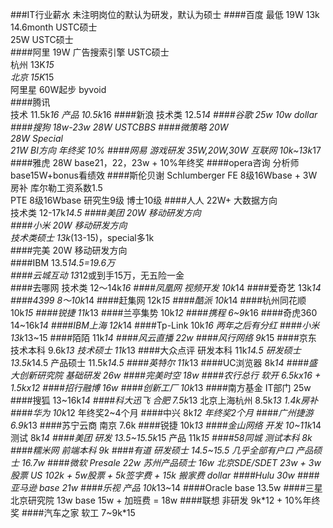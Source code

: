 ###IT行业薪水
未注明岗位的默认为研发，默认为硕士
####百度
最低 19W 13k 14.6month USTC硕士  
25W USTC硕士  
####阿里
19W 广告搜索引擎 USTC硕士  
杭州 13K*15   
北京 15K*15  
阿里星 60W起步 byvoid  
####腾讯  
技术 11.5k*16
产品 10.5k*16
####新浪
技术类 12.5*14
####谷歌
25w
10w dollar
####搜狗
18w-23w
28W USTCBBS
####微策略
20W  
28W  Special  
21W  BI方向
年终奖 10% 
####网易
游戏研发 35W,20W,30W
互联网 10k~13k*17
####雅虎
28W
base21，22，23w + 10%年终奖
####opera咨询
分析师 base15W+bonus看绩效
####斯伦贝谢 Schlumberger
FE 8级16Wbase + 3W房补 库尔勒工资系数1.5  
PTE 8级16Wbase 研究生9级 博士10级
####人人
22W+   大数据方向  
技术类 12-17k*14.5
####美团
20W  移动研发方向  
####小米
20W  移动研发方向  
技术类硕士 13k*(13-15)，special多1k  
####完美
20W  移动研发方向  
####IBM
13.5*14.5=19.6万  
####云城互动
13*12或到手15万，无五险一金  
####去哪网
技术类 12～14k*16
####凤凰网
视频开发 10k*14
####爱奇艺
13k*14
####4399
8～10k*14
####赶集网
12k*15
####酷派
10k*14
####杭州同花顺
10k*15
####锐捷
11k*13
####兰亭集势
10k*12
####携程
6~9k*16
####奇虎360
14~16k*14
####IBM上海
12k*14
####Tp-Link
10k*16 两年之后有分红
####小米
13k*13~15
####陌陌
11k*14
####风云直播
22w
####风行网络
9k*15
####京东
技术本科 9.6k*13
技术硕士 11k*13
####大众点评
研发本科 11k*14.5
研发硕士 13.5k*14.5
产品硕士 11.5k*14.5
####英特尔
11k*13
####UC浏览器
8k*14
####盛大创新研究院
基础研发 26w
####完美时空
18w
####农行总行
软开 6.5kx16 + 1.5kx12
####招行融博
16w
####创新工厂
10k*13
####南方基金
IT部门 25w
####搜狐
13~16k*14
####科大迅飞
合肥 7.5k*13
北京上海杭州 8.5k*13 1.4k房补
####华为
10k*12 年终奖2~4个月
####中兴
8k*12 年终奖2个月
####广州捷游
6.9k*13
####苏宁云商
南京 7.6k
####锐捷
10k*13
####金山网络
开发 10~11k*14
测试 8k*14
####美团
研发 13.5~15.5k*15
产品 11k*15
####58同城
测试本科 8k
####糯米网
前端本科 9k
####有道
研发硕士 14.5~15.5 几乎全部有户口
产品硕士 16.7w
####微软
Presale 22w
苏州产品硕士 16w
北京SDE/SDET 23w + 3w股票
US 102k + 5w股票 + 5k签字费 + 15k 搬家费 dollar
####Hulu
30w
####亚马逊
base 21w
####乐视
产品 10k*13~14
####Oracle
base 13.5w
####三星北京研究院
13w
base 15w + 加班费 = 18w
####联想
非研发 9k*12 + 10%年终奖
####汽车之家
软工 7~9k*15


